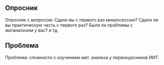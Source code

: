 ## Опросник
Опросник с вопросом: 
Сдали вы с первого раз микросессию?
Сдали ли вы практическую часть с первого раз?
Были ли проблемы с матанализом у вас?
и тд.
## Проблема
Проблема: сложности с изучением мат. анализа у первокурсников ИИТ.